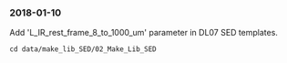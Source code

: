 ### 2018-01-10 ###
Add 'L_IR_rest_frame_8_to_1000_um' parameter in DL07 SED templates.
```
cd data/make_lib_SED/02_Make_Lib_SED


